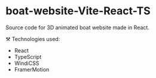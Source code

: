 # boat-website-Vite-React-TS

Source code for 3D animated boat website made in React.

⚒️ Technologies used:
- React
- TypeScript
- WindiCSS
- FramerMotion
